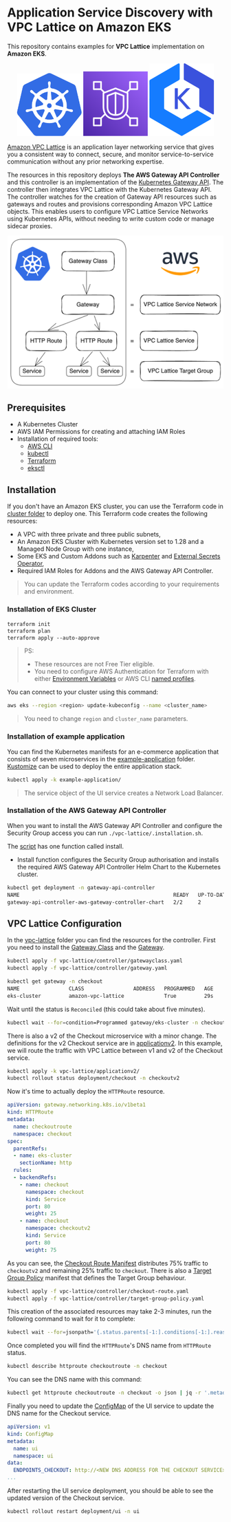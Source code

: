 # Application Service Discovery with VPC Lattice on Amazon EKS

This repository contains examples for **VPC Lattice** implementation on **Amazon EKS**.

<p align="center">
    <img src="images/kubernetes.png" alt="Kubernetes logo" width="150" />
    <img src="images/lattice.png" alt="VPC Lattice logo" width="150" />
    <img src="images/eks.png" alt="Amazon EKS logo" width="150" />
</p>

[Amazon VPC Lattice](https://aws.amazon.com/vpc/lattice/) is an application layer networking service that gives you a consistent way to connect, secure, and monitor service-to-service communication without any prior networking expertise. 

The resources in this repository deploys **The AWS Gateway API Controller** and this controller is an implementation of the [Kubernetes Gateway API](https://gateway-api.sigs.k8s.io/). The controller then integrates VPC Lattice with the Kubernetes Gateway API. The controller watches for the creation of Gateway API resources such as gateways and routes and provisions corresponding Amazon VPC Lattice objects. This enables users to configure VPC Lattice Service Networks using Kubernetes APIs, without needing to write custom code or manage sidecar proxies.

![lattice-diagram](<./images/lattice-diagram.png>)

## Prerequisites

- A Kubernetes Cluster
- AWS IAM Permissions for creating and attaching IAM Roles
- Installation of required tools:
  - [AWS CLI](https://aws.amazon.com/cli/)
  - [kubectl](https://kubernetes.io/docs/tasks/tools/#kubectl)
  - [Terraform](https://learn.hashicorp.com/tutorials/terraform/install-cli#install-terraform)
  - [eksctl](https://docs.aws.amazon.com/eks/latest/userguide/eksctl.html)

## Installation

If you don't have an Amazon EKS cluster, you can use the Terraform code in [cluster folder](./cluster/) to deploy one. This Terraform code creates the following resources:

- A VPC with three private and three public subnets,
- An Amazon EKS Cluster with Kubernetes version set to 1.28 and a Managed Node Group with one instance,
- Some EKS and Custom Addons such as [Karpenter](karpenter.sh) and [External Secrets Operator](https://external-secrets.io/latest/),
- Required IAM Roles for Addons and the AWS Gateway API Controller.

> You can update the Terraform codes according to your requirements and environment.

### Installation of EKS Cluster

```shell
terraform init
terraform plan
terraform apply --auto-approve
```

> PS:
>
> - These resources are not Free Tier eligible.
> - You need to configure AWS Authentication for Terraform with either [Environment Variables](https://docs.aws.amazon.com/cli/latest/userguide/cli-configure-envvars.html#envvars-set) or AWS CLI [named profiles](https://docs.aws.amazon.com/cli/latest/userguide/cli-configure-profiles.html#cli-configure-profiles-create).

You can connect to your cluster using this command:

```bash
aws eks --region <region> update-kubeconfig --name <cluster_name>
```

> You need to change `region` and `cluster_name` parameters.

### Installation of example application

You can find the Kubernetes manifests for an e-commerce application that consists of seven microservices in the [example-application](./example-application/) folder. [Kustomize](https://kustomize.io/) can be used to deploy the entire application stack.

```bash
kubectl apply -k example-application/
```

> The service object of the UI service creates a Network Load Balancer.

### Installation of the AWS Gateway API Controller

When you want to install the AWS Gateway API Controller and configure the Security Group access you can run `./vpc-lattice/.installation.sh`.

The [script](./vpc-lattice/installation.sh) has one function called install.

- Install function configures the Security Group authorisation and installs the required AWS Gateway API Controller Helm Chart to the Kubernetes cluster.

```bash
kubectl get deployment -n gateway-api-controller
NAME                                                  READY   UP-TO-DATE   AVAILABLE   AGE
gateway-api-controller-aws-gateway-controller-chart   2/2     2            2           24s
```

## VPC Lattice Configuration

In the [vpc-lattice](./vpc-lattice/) folder you can find the resources for the controller. First you need to install the [Gateway Class](./vpc-lattice/controller/gatewayclass.yaml) and the [Gateway](./vpc-lattice/controller/gateway.yaml).

```bash
kubectl apply -f vpc-lattice/controller/gatewayclass.yaml
kubectl apply -f vpc-lattice/controller/gateway.yaml
```

```bash
kubectl get gateway -n checkout
NAME                CLASS                ADDRESS   PROGRAMMED   AGE
eks-cluster         amazon-vpc-lattice             True         29s
```

Wait until the status is `Reconciled` (this could take about five minutes).

```bash
kubectl wait --for=condition=Programmed gateway/eks-cluster -n checkout
```

There is also a v2 of the Checkout microservice with a minor change. The definitions for the v2 Checkout service are in [applicationv2](./vpc-lattice/applicationv2/). In this example, we will route the traffic with VPC Lattice between v1 and v2 of the Checkout service.

```bash
kubectl apply -k vpc-lattice/applicationv2/
kubectl rollout status deployment/checkout -n checkoutv2
```

Now it's time to actually deploy the `HTTPRoute` resource.

```yaml
apiVersion: gateway.networking.k8s.io/v1beta1
kind: HTTPRoute
metadata:
  name: checkoutroute
  namespace: checkout
spec:
  parentRefs:
  - name: eks-cluster
    sectionName: http 
  rules:
  - backendRefs:  
    - name: checkout
      namespace: checkout
      kind: Service
      port: 80
      weight: 25
    - name: checkout
      namespace: checkoutv2
      kind: Service
      port: 80
      weight: 75
```

As you can see, the [Checkout Route Manifest](./vpc-lattice/controller/checkout-route.yaml) distributes 75% traffic to `checkoutv2` and remaining 25% traffic to `checkout`. There is also a [Target Group Policy](./vpc-lattice/controller/target-group-policy.yaml) manifest that defines the Target Group behaviour.

```bash
kubectl apply -f vpc-lattice/controller/checkout-route.yaml
kubectl apply -f vpc-lattice/controller/target-group-policy.yaml
```

This creation of the associated resources may take 2-3 minutes, run the following command to wait for it to complete:

```bash
kubectl wait --for=jsonpath='{.status.parents[-1:].conditions[-1:].reason}'=ResolvedRefs httproute/checkoutroute -n checkout
```

Once completed you will find the `HTTPRoute`'s DNS name from `HTTPRoute` status.

```bash
kubectl describe httproute checkoutroute -n checkout
```

You can see the DNS name with this command:

```bash
kubectl get httproute checkoutroute -n checkout -o json | jq -r '.metadata.annotations["application-networking.k8s.aws/lattice-assigned-domain-name"]'
```

Finally you need to update the [ConfigMap](./example-application/ui/configmap.yaml) of the UI service to update the DNS name for the Checkout service.

```yaml
apiVersion: v1
kind: ConfigMap
metadata:
  name: ui
  namespace: ui
data:
  ENDPOINTS_CHECKOUT: http://<NEW DNS ADDRESS FOR THE CHECKOUT SERVICE>
...
```

After restarting the UI service deployment, you should be able to see the updated version of the Checkout service.

```bash
kubectl rollout restart deployment/ui -n ui
```
